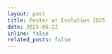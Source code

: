 ```yaml
---
layout: post
title: Poster at Evolution 2025
date: 2025-06-22
inline: false
related_posts: false
---
```

